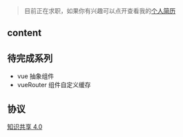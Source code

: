 > 目前正在求职，如果你有兴趣可以点开查看我的[个人简历](https://github.com/bosens-China/resume)

## content

## 待完成系列

- vue 抽象组件
- vueRouter 组件自定义缓存

## 协议

[知识共享 4.0](/LICENSE)
